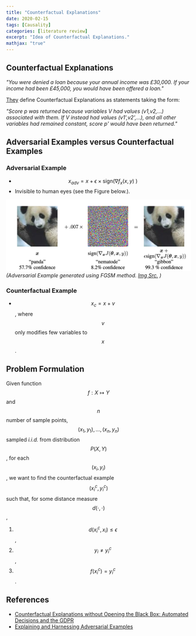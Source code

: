 ```yaml
---
title: "Counterfactual Explanations"
date: 2020-02-15
tags: [Causality]
categories: [literature review]
excerpt: "Idea of Counterfactual Explanations."
mathjax: "true"
---
```



## Counterfactual Explanations


*"You were denied a loan because your annual income was £30,000. If your income had been £45,000, you would have been offered a loan."*


[They](https://arxiv.org/pdf/1711.00399.pdf) define Counterfactual Explanations as statements taking the form:

*"Score p was returned because variables V had values (v1,v2,...) associated with them. If V instead had values (v1',v2',...), and all other variables had remained constant, score p' would have been returned."*

## Adversarial Examples versus Counterfactual Examples


### Adversarial Example
* $$x_{adv}=x+\epsilon \times\text{sign(} \nabla f_{x}(x,y)\text{  )}$$
* Invisible to human eyes (see the Figure below.). 

![Adversarial Example (FGSM)](/images/adv_example.png )
*(Adversarial Example generated using FGSM method. [Img Src.](https://arxiv.org/pdf/1412.6572.pdf) )*

### Counterfactual Example

* $$x_{c}=x+v$$, where $$v$$ only modifies few variables to $$x$$. 


## Problem Formulation
Given function $$f: X \mapsto Y$$ and $$n$$ number of sample points, $$(x_1,y_1),\dots,(x_n,y_n)$$ sampled *i.i.d.* from distribution $$P(X,Y)$$, for each $$(x_i,y_i)$$, we want to find the counterfactual example $$(x^c_i,y^c_i)$$ such that, for some distance measure $$d(\cdot,\cdot)$$,

1. $$d(x^c_i,x_i) \leq \epsilon $$,
2. $$y_i \neq y^c_i$$,  
3. $$f(x^c_i)=y^c_i$$.



## References

* [Counterfactual Explanations without Opening the Black Box: Automated Decisions and the GDPR](https://arxiv.org/pdf/1711.00399.pdf)
* [Explaining and Harnessing Adversarial Examples](https://arxiv.org/pdf/1412.6572.pdf)